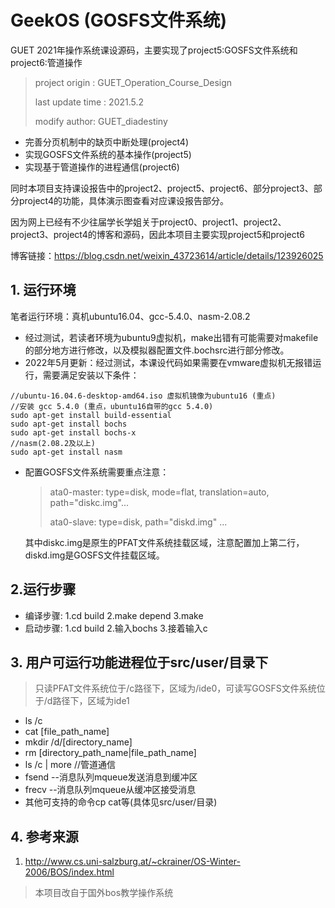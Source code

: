 # GeekOS (GOSFS文件系统)
GUET 2021年操作系统课设源码，主要实现了project5:GOSFS文件系统和project6:管道操作

> project origin : GUET_Operation_Course_Design
>
> last update time : 2021.5.2
>
> modify author: GUET_diadestiny

* 完善分页机制中的缺页中断处理(project4)
* 实现GOSFS文件系统的基本操作(project5)
* 实现基于管道操作的进程通信(project6)

同时本项目支持课设报告中的project2、project5、project6、部分project3、部分project4的功能，具体演示图查看对应课设报告部分。

因为网上已经有不少往届学长学姐关于project0、project1、project2、project3、project4的博客和源码，因此本项目主要实现project5和project6

博客链接：https://blog.csdn.net/weixin_43723614/article/details/123926025

## 1. 运行环境

笔者运行环境：真机ubuntu16.04、gcc-5.4.0、nasm-2.08.2

* 经过测试，若读者环境为ubuntu9虚拟机，make出错有可能需要对makefile的部分地方进行修改，以及模拟器配置文件.bochsrc进行部分修改。
* 2022年5月更新：经过测试，本课设代码如果需要在vmware虚拟机无报错运行，需要满足安装以下条件：
```
//ubuntu-16.04.6-desktop-amd64.iso 虚拟机镜像为ubuntu16 (重点)
//安装 gcc 5.4.0 (重点，ubuntu16自带的gcc 5.4.0)
sudo apt-get install build-essential
sudo apt-get install bochs
sudo apt-get install bochs-x
//nasm(2.08.2及以上)
sudo apt-get install nasm
```
* 配置GOSFS文件系统需要重点注意：

    >ata0-master: type=disk, mode=flat, translation=auto, path="diskc.img"...
    >
    >ata0-slave: type=disk, path="diskd.img" ...
  
  其中diskc.img是原生的PFAT文件系统挂载区域，注意配置加上第二行，diskd.img是GOSFS文件挂载区域。

## 2.运行步骤

* 编译步骤: 1.cd build 2.make depend 3.make
* 启动步骤: 1.cd build 2.输入bochs 3.接着输入c

## 3. 用户可运行功能进程位于src/user/目录下

> 只读PFAT文件系统位于/c路径下，区域为/ide0，可读写GOSFS文件系统位于/d路径下，区域为ide1

* ls /c 
* cat [file_path_name]
* mkdir /d/[directory_name] 
* rm [directory_path_name|file_path_name]
* ls /c | more //管道通信
* fsend --消息队列mqueue发送消息到缓冲区
* frecv  --消息队列mqueue从缓冲区接受消息
* 其他可支持的命令cp cat等(具体见src/user/目录)


## 4. 参考来源

  1. http://www.cs.uni-salzburg.at/~ckrainer/OS-Winter-2006/BOS/index.html


>本项目改自于国外bos教学操作系统
>
